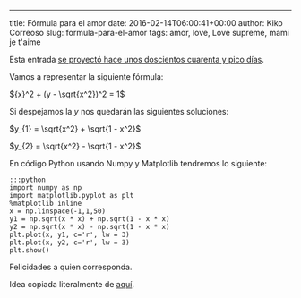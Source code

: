 ---
title: Fórmula para el amor
date: 2016-02-14T06:00:41+00:00
author: Kiko Correoso
slug: formula-para-el-amor
tags: amor, love, Love supreme, mami je t'aime

Esta entrada [se proyectó hace unos doscientos cuarenta y pico días](https://twitter.com/Pybonacci/status/478209983595962368).

Vamos a representar la siguiente fórmula:

${x}^2 + (y - \sqrt{x^2})^2 = 1$

Si despejamos la $y$ nos quedarán las siguientes soluciones:

$y_{1} = \sqrt{x^2} + \sqrt{1 - x^2}$
  
$y_{2} = \sqrt{x^2} - \sqrt{1 - x^2}$

En código Python usando Numpy y Matplotlib tendremos lo siguiente:

    :::python
    import numpy as np
    import matplotlib.pyplot as plt
    %matplotlib inline
    x = np.linspace(-1,1,50)
    y1 = np.sqrt(x * x) + np.sqrt(1 - x * x)
    y2 = np.sqrt(x * x) - np.sqrt(1 - x * x)
    plt.plot(x, y1, c='r', lw = 3)
    plt.plot(x, y2, c='r', lw = 3)
    plt.show()

Felicidades a quien corresponda.

Idea copiada literalmente de [aquí](https://news.ycombinator.com/item?id=2218311).
